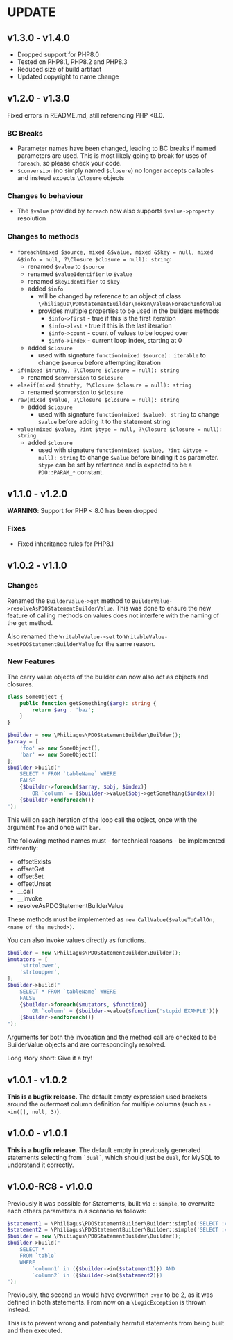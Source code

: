 # UPDATE

## v1.3.0 - v1.4.0

- Dropped support for PHP8.0
- Tested on PHP8.1, PHP8.2 and PHP8.3
- Reduced size of build artifact
- Updated copyright to name change

## v1.2.0 - v1.3.0

Fixed errors in README.md, still referencing PHP <8.0.

### BC Breaks

- Parameter names have been changed, leading to BC breaks if named parameters are used. This is most likely going to break for uses of `foreach`, so please check your code.
- `$conversion` (no simply named `$closure`) no longer accepts callables and instead expects `\Closure` objects

### Changes to behaviour

- The `$value` provided by `foreach` now also supports `$value->property` resolution

### Changes to methods

- `foreach(mixed $source, mixed &$value, mixed &$key = null, mixed &$info = null, ?\Closure $closure = null): string`:
  - renamed `$value` to `$source`
  - renamed `$valueIdentifier` to `$value`
  - renamed `$keyIdentifier` to `$key`
  - added `$info`
    - will be changed by reference to an object of class `\Philiagus\PDOStatementBuilder\Token\Value\ForeachInfoValue`
    - provides multiple properties to be used in the builders methods
      - `$info->first` - true if this is the first iteration
      - `$info->last` - true if this is the last iteration
      - `$info->count` - count of values to be looped over
      - `$info->index` - current loop index, starting at 0
  - added `$closure`
    - used with signature `function(mixed $source): iterable` to change `$source` before attempting iteration
- `if(mixed $truthy, ?\Closure $closure = null): string`
  - renamed `$conversion` to `$closure`
- `elseif(mixed $truthy, ?\Closure $closure = null): string`
    - renamed `$conversion` to `$closure`
- `raw(mixed $value, ?\Closure $closure = null): string`
  - added `$closure`
    - used with signature `function(mixed $value): string` to change `$value` before adding it to the statement string
- `value(mixed $value, ?int $type = null, ?\Closure $closure = null): string`
  - added `$closure`
    - used with signature `function(mixed $value, ?int &$type = null): string` to change `$value` before binding it as parameter. `$type` can be set by reference and is expected to be a `PDO::PARAM_*` constant.



## v1.1.0 - v1.2.0

**WARNING**: Support for PHP < 8.0 has been dropped

### Fixes

- Fixed inheritance rules for PHP8.1

## v1.0.2 - v1.1.0

### Changes

Renamed the `BuilderValue->get` method to `BuilderValue->resolveAsPDOStatementBuilderValue`. This was done to ensure the
new feature of calling methods on values does not interfere with the naming of the `get` method.

Also renamed the `WritableValue->set` to `WritableValue->setPDOStatementBuilderValue` for the same reason.

### New Features

The carry value objects of the builder can now also act as objects and closures.

```php
class SomeObject {
    public function getSomething($arg): string {
        return $arg . 'baz';
    }
}

$builder = new \Philiagus\PDOStatementBuilder\Builder();
$array = [
    'foo' => new SomeObject(),
    'bar' => new SomeObject()
];
$builder->build("
    SELECT * FROM `tableName` WHERE
    FALSE
    {$builder->foreach($array, $obj, $index)}
        OR `column` = {$builder->value($obj->getSomething($index))}
    {$builder->endforeach()}
");
```

This will on each iteration of the loop call the object, once with the argument `foo` and once with `bar`.

The following method names must - for technical reasons - be implemented differently:

- offsetExists
- offsetGet
- offsetSet
- offsetUnset
- __call
- __invoke
- resolveAsPDOStatementBuilderValue

These methods must be implemented as `new CallValue($valueToCallOn, <name of the method>)`.

You can also invoke values directly as functions.

```php
$builder = new \Philiagus\PDOStatementBuilder\Builder();
$mutators = [
    'strtolower',
    'strtoupper',
];
$builder->build("
    SELECT * FROM `tableName` WHERE
    FALSE
    {$builder->foreach($mutators, $function)}
        OR `column` = {$builder->value($function('stupid EXAMPLE'))}
    {$builder->endforeach()}
");
```

Arguments for both the invocation and the method call are checked to be BuilderValue objects and are correspondingly
resolved.

Long story short: Give it a try!

## v1.0.1 - v1.0.2

**This is a bugfix release.** The default empty expression used brackets around the outermost column definition for
multiple columns (such as `->in([], null, 3)`).

## v1.0.0 - v1.0.1

**This is a bugfix release.** The default empty in previously generated statements selecting from `` `dual` ``, which
should just be `dual`, for MySQL to understand it correctly.

## v1.0.0-RC8 - v1.0.0

Previously it was possible for Statements, built via `::simple`, to overwrite each others parameters in a scenario as follows:

```php
$statement1 = \Philiagus\PDOStatementBuilder\Builder::simple('SELECT :var', [':var' => 1]);
$statement2 = \Philiagus\PDOStatementBuilder\Builder::simple('SELECT :var', [':var' => 2]);
$builder = new \Philiagus\PDOStatementBuilder\Builder();
$builder->build("
    SELECT *
    FROM `table`
    WHERE 
        `column1` in ({$builder->in($statement1)}) AND
        `column2` in ({$builder->in($statement2)})
");
```

Previously, the second `in` would have overwritten `:var` to be 2, as it was defined in both statements. From now on a `\LogicException` is thrown instead.

This is to prevent wrong and potentially harmful statements from being built and then executed.

